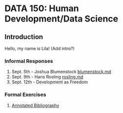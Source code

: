 # DATA 150: Human Development/Data Science

## Introduction

Hello, my name is Lila! (Add intro?)

### Informal Responses

1. Sept. 5th - Joshua Blumenstock [blumenstock.md](blumenstock.md)
2. Sept. 9th - Hans Rosling [rosling.md](rosling.md)
3. Sept. 12th - Development as Freedom 

### Formal Exercises

1. [Annotated Bibliography](...)
